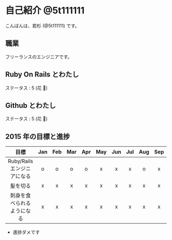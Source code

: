 # 自己紹介 @5t111111

こんばんは、若杉 (@5t111111) です。

## 職業

フリーランスのエンジニアです。  

## Ruby On Rails とわたし

ステータス : 5 (花 :cherry_blossom:)

## Github とわたし

ステータス : 5 (花 :cherry_blossom:)

## 2015 年の目標と進捗

|            目標                                   | Jan | Feb | Mar | Apr | May | Jun | Jul | Aug | Sep | Oct | Nov | Dec |
|:-------------------------------------------------:|:---:|:---:|:---:|:---:|:---:|:---:|:---:|:---:|:---:|:---:|:---:|:---:|
| Ruby/Rails エンジニアになる                       |  o  |  o  |  o  |  o  |  x  |  x  |  x  |  o  |  x  |  x  |  -  |  -  |
| 髪を切る                                          |  x  |  x  |  x  |  x  |  x  |  x  |  x  |  x  |  x  |  x  |  -  |  -  |
| 刺身を食べられるようになる                        |  x  |  x  |  x  |  x  |  x  |  x  |  x  |  x  |  x  |  x  |  x  |  x  |

- 進捗ダメです
